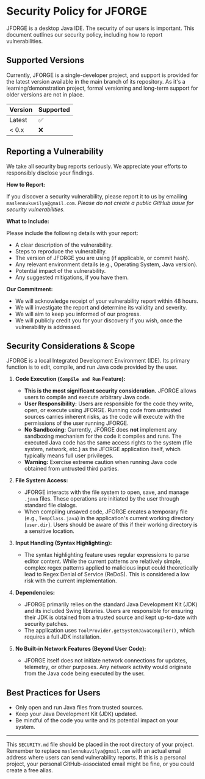 # Security Policy for JFORGE

JFORGE is a desktop Java IDE. The security of our users is important. This document outlines our security policy, including how to report vulnerabilities.

## Supported Versions

Currently, JFORGE is a single-developer project, and support is provided for the latest version available in the main branch of its repository. As it's a learning/demonstration project, formal versioning and long-term support for older versions are not in place.

| Version | Supported          |
| ------- | ------------------ |
| Latest  | :white_check_mark: |
| < 0.x   | :x:                |

## Reporting a Vulnerability

We take all security bug reports seriously. We appreciate your efforts to responsibly disclose your findings.

**How to Report:**

If you discover a security vulnerability, please report it to us by emailing `maslennukuvilya@gmail.com`.
*Please do not create a public GitHub issue for security vulnerabilities.*

**What to Include:**

Please include the following details with your report:
*   A clear description of the vulnerability.
*   Steps to reproduce the vulnerability.
*   The version of JFORGE you are using (if applicable, or commit hash).
*   Any relevant environment details (e.g., Operating System, Java version).
*   Potential impact of the vulnerability.
*   Any suggested mitigations, if you have them.

**Our Commitment:**
*   We will acknowledge receipt of your vulnerability report within 48 hours.
*   We will investigate the report and determine its validity and severity.
*   We will aim to keep you informed of our progress.
*   We will publicly credit you for your discovery if you wish, once the vulnerability is addressed.

## Security Considerations & Scope

JFORGE is a local Integrated Development Environment (IDE). Its primary function is to edit, compile, and run Java code provided by the user.

1.  **Code Execution (`Compile and Run` Feature):**
    *   **This is the most significant security consideration.** JFORGE allows users to compile and execute arbitrary Java code.
    *   **User Responsibility:** Users are responsible for the code they write, open, or execute using JFORGE. Running code from untrusted sources carries inherent risks, as the code will execute with the permissions of the user running JFORGE.
    *   **No Sandboxing:** Currently, JFORGE does **not** implement any sandboxing mechanism for the code it compiles and runs. The executed Java code has the same access rights to the system (file system, network, etc.) as the JFORGE application itself, which typically means full user privileges.
    *   **Warning:** Exercise extreme caution when running Java code obtained from untrusted third parties.

2.  **File System Access:**
    *   JFORGE interacts with the file system to open, save, and manage `.java` files. These operations are initiated by the user through standard file dialogs.
    *   When compiling unsaved code, JFORGE creates a temporary file (e.g., `TempClass.java`) in the application's current working directory (`user.dir`). Users should be aware of this if their working directory is a sensitive location.

3.  **Input Handling (Syntax Highlighting):**
    *   The syntax highlighting feature uses regular expressions to parse editor content. While the current patterns are relatively simple, complex regex patterns applied to malicious input could theoretically lead to Regex Denial of Service (ReDoS). This is considered a low risk with the current implementation.

4.  **Dependencies:**
    *   JFORGE primarily relies on the standard Java Development Kit (JDK) and its included Swing libraries. Users are responsible for ensuring their JDK is obtained from a trusted source and kept up-to-date with security patches.
    *   The application uses `ToolProvider.getSystemJavaCompiler()`, which requires a full JDK installation.

5.  **No Built-in Network Features (Beyond User Code):**
    *   JFORGE itself does not initiate network connections for updates, telemetry, or other purposes. Any network activity would originate from the Java code being executed by the user.

## Best Practices for Users

*   Only open and run Java files from trusted sources.
*   Keep your Java Development Kit (JDK) updated.
*   Be mindful of the code you write and its potential impact on your system.

---

This `SECURITY.md` file should be placed in the root directory of your project. Remember to replace `maslennukuvilya@gmail.com` with an actual email address where users can send vulnerability reports. If this is a personal project, your personal GitHub-associated email might be fine, or you could create a free alias.